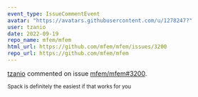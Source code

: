 ```yaml
---
event_type: IssueCommentEvent
avatar: "https://avatars.githubusercontent.com/u/1278247?"
user: tzanio
date: 2022-09-19
repo_name: mfem/mfem
html_url: https://github.com/mfem/mfem/issues/3200
repo_url: https://github.com/mfem/mfem
---
```


<a href='https://github.com/tzanio' target='_blank'>tzanio</a> commented on issue <a href='https://github.com/mfem/mfem/issues/3200' target='_blank'>mfem/mfem#3200</a>.

<small>Spack is definitely the easiest if that works for you 